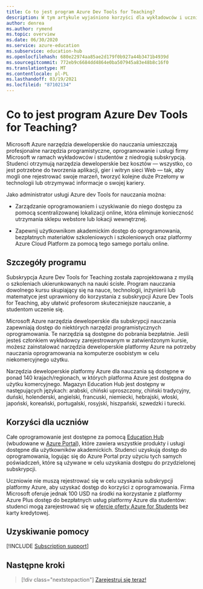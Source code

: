 ```yaml
---
title: Co to jest program Azure Dev Tools for Teaching?
description: W tym artykule wyjaśniono korzyści dla wykładowców i uczniów z uczniami dla programu nauczania.
author: denrea
ms.author: rymend
ms.topic: overview
ms.date: 06/30/2020
ms.service: azure-education
ms.subservice: education-hub
ms.openlocfilehash: 680e22974aa85ae2d179f0b927a44b3471b4939d
ms.sourcegitcommit: 772eb9c6684dd4864e0ba507945a83e48b8c16f0
ms.translationtype: MT
ms.contentlocale: pl-PL
ms.lasthandoff: 03/19/2021
ms.locfileid: "87102134"
---
```

# <a name="what-is-azure-dev-tools-for-teaching"></a>Co to jest program Azure Dev Tools for Teaching?

Microsoft Azure narzędzia deweloperskie do nauczania umieszczają profesjonalne narzędzia programistyczne, oprogramowanie i usługi firmy Microsoft w ramach wykładowców i studentów z niedrogią subskrypcją. Studenci otrzymują narzędzia deweloperskie bez kosztów — wszystko, co jest potrzebne do tworzenia aplikacji, gier i witryn sieci Web — tak, aby mogli one rejestrować swoje marzeń, tworzyć kolejne duże Przełomy w technologii lub otrzymywać informacje o swojej kariery.

Jako administrator usługi Azure dev Tools for nauczania można:

- Zarządzanie oprogramowaniem i uzyskiwanie do niego dostępu za pomocą scentralizowanej lokalizacji online, która eliminuje konieczność utrzymania sklepu webstore lub lokacji wewnętrznej.

- Zapewnij użytkownikom akademickim dostęp do oprogramowania, bezpłatnych materiałów szkoleniowych i szkoleniowych oraz platformy Azure Cloud Platform za pomocą tego samego portalu online.

## <a name="program-details"></a>Szczegóły programu

Subskrypcja Azure Dev Tools for Teaching została zaprojektowana z myślą o szkoleniach ukierunkowanych na nauki ścisłe. Program nauczania dowolnego kursu skupiający się na nauce, technologii, inżynierii lub matematyce jest uprawniony do korzystania z subskrypcji Azure Dev Tools for Teaching, aby ułatwić profesorom skuteczniejsze nauczanie, a studentom uczenie się. 

Microsoft Azure narzędzia deweloperskie dla subskrypcji nauczania zapewniają dostęp do niektórych narzędzi programistycznych oprogramowania. Te narzędzia są dostępne do pobrania bezpłatnie. Jeśli jesteś członkiem wykładowcy zarejestrowanym w zatwierdzonym kursie, możesz zainstalować narzędzia deweloperskie platformy Azure na potrzeby nauczania oprogramowania na komputerze osobistym w celu niekomercyjnego użytku.

Narzędzia deweloperskie platformy Azure dla nauczania są dostępne w ponad 140 krajach/regionach, w których platforma Azure jest dostępna do użytku komercyjnego. Magazyn Education Hub jest dostępny w następujących językach: arabski, chiński uproszczony, chiński tradycyjny, duński, holenderski, angielski, francuski, niemiecki, hebrajski, włoski, japoński, koreański, portugalski, rosyjski, hiszpański, szwedzki i turecki.

## <a name="student-benefits"></a>Korzyści dla uczniów

Całe oprogramowanie jest dostępne za pomocą [Education Hub](https://azureforeducation.microsoft.com/devtools) (wbudowane w [Azure Portal](https://portal.azure.com/)), które zawiera wszystkie produkty i usługi dostępne dla użytkowników akademickich. Studenci uzyskują dostęp do oprogramowania, logując się do Azure Portal przy użyciu tych samych poświadczeń, które są używane w celu uzyskania dostępu do przydzielonej subskrypcji.

Uczniowie nie muszą rejestrować się w celu uzyskania subskrypcji platformy Azure, aby uzyskać dostęp do korzyści z oprogramowania. Firma Microsoft oferuje jednak 100 USD na środki na korzystanie z platformy Azure Plus dostęp do bezpłatnych usług platformy Azure dla studentów: studenci mogą zarejestrować się w [ofercie oferty Azure for Students](azure-students-program.md) bez karty kredytowej.

## <a name="getting-help"></a>Uzyskiwanie pomocy

[!INCLUDE [Subscription support](../../../includes/edu-dev-tools-program-support.md)]

## <a name="next-steps"></a>Następne kroki

> [!div class="nextstepaction"]
> [Zarejestruj się teraz!](enroll-renew-subscription.md)
